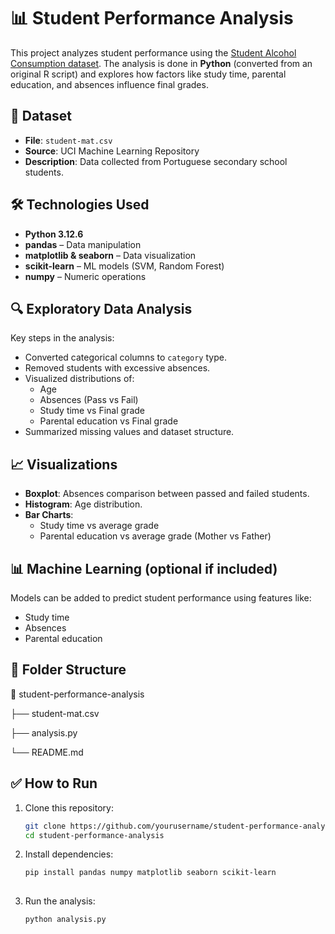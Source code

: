 # 📊 Student Performance Analysis

This project analyzes student performance using the [Student Alcohol Consumption dataset](https://archive.ics.uci.edu/ml/datasets/Student+Performance). The analysis is done in **Python** (converted from an original R script) and explores how factors like study time, parental education, and absences influence final grades.

## 📁 Dataset

- **File**: `student-mat.csv`
- **Source**: UCI Machine Learning Repository
- **Description**: Data collected from Portuguese secondary school students.

## 🛠️ Technologies Used

- **Python 3.12.6**
- **pandas** – Data manipulation
- **matplotlib & seaborn** – Data visualization
- **scikit-learn** – ML models (SVM, Random Forest)
- **numpy** – Numeric operations

## 🔍 Exploratory Data Analysis

Key steps in the analysis:

- Converted categorical columns to `category` type.
- Removed students with excessive absences.
- Visualized distributions of:
  - Age
  - Absences (Pass vs Fail)
  - Study time vs Final grade
  - Parental education vs Final grade
- Summarized missing values and dataset structure.

## 📈 Visualizations

- **Boxplot**: Absences comparison between passed and failed students.
- **Histogram**: Age distribution.
- **Bar Charts**:
  - Study time vs average grade
  - Parental education vs average grade (Mother vs Father)

## 📊 Machine Learning (optional if included)

Models can be added to predict student performance using features like:

- Study time
- Absences
- Parental education

## 📂 Folder Structure
  
  📁 student-performance-analysis
  
  ├── student-mat.csv
  
  ├── analysis.py
  
  └── README.md

## ✅ How to Run

1. Clone this repository:
   ```bash
   git clone https://github.com/yourusername/student-performance-analysis.git
   cd student-performance-analysis

2. Install dependencies:
   ```bash
   pip install pandas numpy matplotlib seaborn scikit-learn
  
3. Run the analysis:
   ```bash
   python analysis.py
